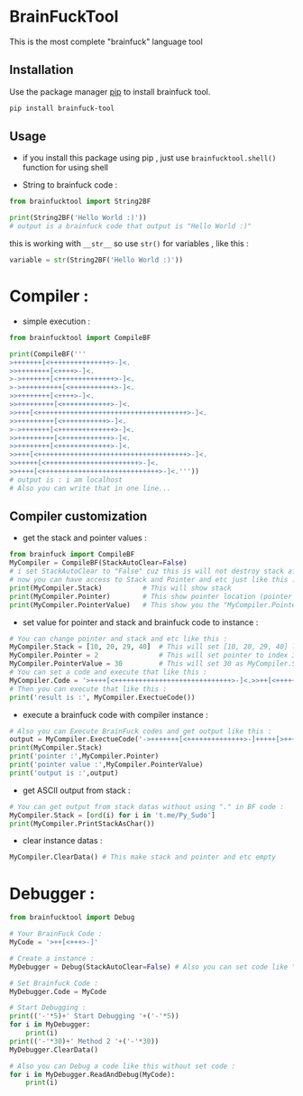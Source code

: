 # BrainFuckTool

This is the most complete "brainfuck" language tool

## Installation

Use the package manager [pip](https://pip.pypa.io/en/stable/) to install brainfuck tool.

```bash
pip install brainfuck-tool
```

## Usage
- if you install this package using pip , just use `brainfucktool.shell()` function for using shell

- String to brainfuck code :
```python
from brainfucktool import String2BF

print(String2BF('Hello World :)'))
# output is a brainfuck code that output is "Hello World :)"
```
this is working with `__str__` so use `str()` for variables , like this :
```python
variable = str(String2BF('Hello World :)'))
```
# Compiler :
- simple execution :
```python
from brainfucktool import CompileBF

print(CompileBF('''
>+++++++[<+++++++++++++++>-]<.
>>++++++++[<++++>-]<.
>->+++++++[<++++++++++++++>-]<.
>->++++++++++[<+++++++++++>-]<.
>>++++++++[<++++>-]<.
>>+++++++++[<++++++++++++>-]<.
>>+++[<+++++++++++++++++++++++++++++++++++++>-]<.
>>+++++++++[<+++++++++++>-]<.
>->+++++++[<++++++++++++++>-]<.
>>+++++++++[<++++++++++++>-]<.
>>++++++++[<+++++++++++++>-]<.
>>+++[<+++++++++++++++++++++++++++++++++++++>-]<.
>>+++++[<+++++++++++++++++++++++>-]<.
>>++++[<+++++++++++++++++++++++++++++>-]<.'''))
# output is : i am localhost
# Also you can write that in one line...
```
## Compiler customization
- get the stack and pointer values :
 ```python
from brainfuck import CompileBF
MyCompiler = CompileBF(StackAutoClear=False)
# i set StackAutoClear to "False" cuz this is will not destroy stack after execute brainfck codes and hold the data
# now you can have access to Stack and Pointer and etc just like this :
print(MyCompiler.Stack)          # This will show stack
print(MyCompiler.Pointer)        # This show pointer location (pointer index in stack list) 
print(MyCompiler.PointerValue)   # This show you the "MyCompiler.Pointer" points to what value in stack
```
- set value for pointer and stack and brainfuck code to instance :
```python
# You can change pointer and stack and etc like this :
MyCompiler.Stack = [10, 20, 29, 40]  # This will set [10, 20, 29, 40] list as stack
MyCompiler.Pointer = 2               # This will set pointer to index 3 in stak list
MyCompiler.PointerValue = 30         # This will set 30 as MyCompiler.Stack[MyCompiler.Pointer]
# You can set a code and execute that like this :
MyCompiler.Code = '>++++[<+++++++++++++++++++++++++++++>-]<.>>++[<+++++++++++++++++++++++>-]<.>->++++++++++[<+++++++++++>-]<.>->++++++[<+++++++++++++++++>-]<.>->++++++++[<++++++>-]<.>>++++++++++[<++++++++>-]<.>->++[<+++++++++++++++++++++++++++++++++++++++++++++++++++++++++++++>-]<.>>+++++[<+++++++++++++++++++>-]<.>->+++++++[<++++++++++++>-]<.>>+++++++++[<+++++++++++++>-]<.>>++++++++++[<++++++++++>-]<.>>+++[<+++++++++++++++++++++++++++++++++++++>-]<.'
# Then you can execute that like this :
print('result is :', MyCompiler.ExectueCode())
```
- execute a brainfuck code with compiler instance :
```python
# Also you can Execute BrainFuck codes and get output like this :
output = MyCompiler.ExectueCode('->+++++++[<++++++++++++++>-]+++++[>+++++<-]>[<<.+>>-]<<.')
print(MyCompiler.Stack)
print('pointer :',MyCompiler.Pointer)
print('pointer value :',MyCompiler.PointerValue)
print('output is :',output)
```
- get ASCII output from stack :
```python
# You can get output from stack datas without using "." in BF code :
MyCompiler.Stack = [ord(i) for i in 't.me/Py_Sudo']
print(MyCompiler.PrintStackAsChar())
```
- clear instance datas :
```python
MyCompiler.ClearData() # This make stack and pointer and etc empty
```
# Debugger :
```python
from brainfucktool import Debug

# Your BrainFuck Code :
MyCode = '>++[<+++>-]'

# Create a instance :
MyDebugger = Debug(StackAutoClear=False) # Also you can set code like "Debug(Mycode, StackAutoClear=False)"

# Set Brainfuck Code :
MyDebugger.Code = MyCode

# Start Debugging :
print(('-'*5)+' Start Debugging '+('-'*5))
for i in MyDebugger:
    print(i)
print(('-'*30)+' Method 2 '+('-'*30))
MyDebugger.ClearData()

# Also you can Debug a code like this without set code :
for i in MyDebugger.ReadAndDebug(MyCode):
    print(i)
```
